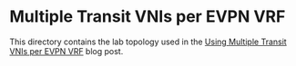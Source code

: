 # Multiple Transit VNIs per EVPN VRF

This directory contains the lab topology used in the [Using Multiple Transit VNIs per EVPN VRF](https://blog.ipspace.net/2024/08/multiple-transit-vni-evpn-vrf/) blog post.
